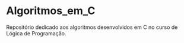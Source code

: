# Algoritmos_em_C
 Repositório dedicado aos algoritmos desenvolvidos em C no curso de Lógica de Programação.
